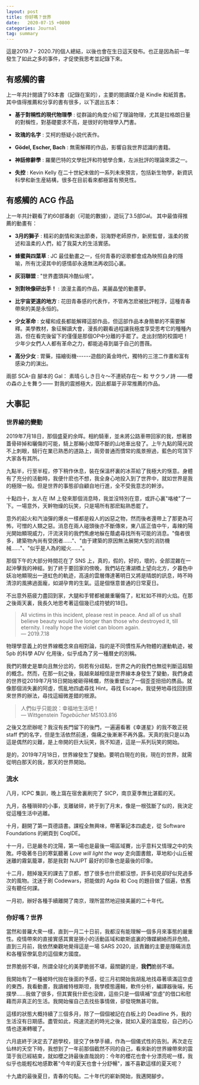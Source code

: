 ```yaml
---
layout: post
title: 你好嗎？世界
date:   2020-07-15 +0800
categories: Journal
tag: summary
---
```


這是2019.7 - 2020.7的個人總結，以後也會在生日這天發布。也正是因為前一年發生了如此之多的事件，才促使我思考並記錄下來。

## 有感觸的書

上一年共計閱讀了93本書（記錄在案的），主要的閱讀媒介是 Kindle 和紙質書。
其中值得推薦和分享的書有很多，以下選出五本：

* **基于對稱性的現代物理學** : 從群論的角度介紹了理論物理，尤其是拉格朗日量的對稱性，對基礎要求不高，是很好的物理學入門書。

* **玫瑰的名字** : 艾柯的懸疑小說代表作。

* **Gödel, Escher, Bach** : 無需解釋的作品，影響自我世界認識的書籍。

* **神話修辭學** : 羅蘭巴特的文學批評和符號學合集，左派批評的理論來源之一。

* **失控** : Kevin Kelly 在二十世紀末做的一系列未來預言，包括新生物學，新資訊科學和新生産結構，很多在目前看來都極富有預見性。

## 有感觸的 ACG 作品

上一年共計觀看了約60部番劇（可能的數據），遊玩了3.5部Gal。
其中最值得推薦的動畫有：

* **3月的獅子** : 精彩的劇情和演出節奏，羽海野老師原作，新房監督，溫柔的敘述和溫柔的人們，給了我莫大的生活實感。

* **蜂蜜與四葉草** : JC 最佳動畫之一，任何青春的讴歌都會成為映照自身的隱喻，所有沈浸其中的感情卻永遠無法再收回心裏。

* **灰羽聯盟** : "世界盡頭與冷酷仙境"。

* **別對映像研出手！** : 浪漫主義的作品，美麗晶瑩的動畫夢。

* **比宇宙更遠的地方** : 花田青春感的代表作，不管再怎麽被批評輕浮，這種青春帶來的美是永恒的。

* **少女革命** : 女權和成長都能解釋這部作品，但這部作品本身簡單的不需要解釋。美學教材，象征解讀大會，漫長的觀看過程讓我極度享受思考它的種種內涵，但在看完後留下的僅僅是那個OP中分離的手罷了。走出封閉的校園吧！少年少女們人人都有革命之力，都能追尋到屬于自己的薔薇。

* **高分少女** : 胃藥，描繪街機------遊戲的黃金時代，獨特的三渲二作畫和富有感染力的演出。

兩部 SCA-自 腳本的 Gal： 素晴らしき日々～不連続存在～ 和 サクラノ詩 ——櫻の森の上を舞う—— 對我的震撼極大，因此都屬于非常推薦的作品。

## 大事記

### 世界線的變動

2019年7月18日，那個盛夏的余晖。相約騎車，並未將公路車帶回家的我，想著膝蓋骨碎掉和曬傷的可能，騎上那輛小故障不斷的山地車出發了。上午九點的陽光說不上刺眼，騎行在業已熟悉的道路上，兩旁普通而慣常的風景擦過，藍色的穹頂下大家各有其所。

九點半，行至半程，停下稍作休息，裝在保溫杯裏的冰茶給了我極大的惬意。身體有了充分的活動時，我便什麽也不想，我全身心地投入到了世界中，就如世界是我的極限一般。但是世界的事態卻自顧自地行進，全不受我意志的幹涉。

十點四十，友人在 IM 上發來那個消息時，我並沒特別在意，或許心裏"咯棱"了一下。一場意外，天幹物燥的玩笑，只是場所有那麽點熟悉罷了。

意外的起火和汽油彈的爆炎一樣都是殺人的凶惡之物，然而後者還帶上了那更為可怖，可憎的人類之惡。消息在兩人碰頭後亦不斷傳來，東八區正值中午，毒辣的陽光開始顯現威力，汗流浃背的我們焦慮地躲在蔭處尋找所有可能的消息。"傷者很多，建築物內尚有受困者......"、"由于建築的原因無法展開大型的消防機械......"、"似乎是人為的縱火......"。

那個下午的大部分時間花在了 SNS 上，真的，假的，好的，壞的，全部混雜在一起沖擊我的神經。到了終于要回家的傍晚，我們站在漕湖橋上望向北方，夕暮色中妖冶地顯現出一道虹色的軌迹，高遠的雲層傳達著明日又將是晴朗的訊息，時不時清涼的風拂過面龐，如湖孕育的生氣。這是個惬意普通的日常夏日。

不出意外筋疲力盡回到家，大腿和手臂都被嚴重曬傷了，紅紅如不祥的火焰。在那之後兩天裏，我長久地思考著這個幾已成符號的18日。

> All victims in this incident, please rest in peace. And all of us shall believe beauty would live longer than those who destroyed it, till eternity. I really hope the violet can bloom again.<br>— 2019.7.18

物理學意義上的世界線概念來自相對論，指的是不同慣性系內物體的運動軌迹，被 5pb 的科學 ADV 化用後，似乎成為了另一種曆史的別稱。

我們的曆史是單向且無分岔的，倘若有分歧點，世界之內的我們也無從判斷這超驗的概念。然而，在那一刻之後，我越來越相信是世界線本身發生了變動，我們身處的世界從2019年7月18日開始被砸得稀爛，然後重塑出了一個歪歪扭扭的赝品。就像那個消失裏的阿虛，慌亂地四處尋找 Hint，尋找 Escape，我徒勞地尋找回到原來世界的辦法，尋找這細微差錯的根源。

> 人們似乎只能說：幸福地生活吧！<br>— Wittgenstein *Tagebücher* MS103.816

之後又怎麽辦呢？我沒有長門留下的後門，一遍遍看著《幸運星》的我不敢正視 staff 們的名字，但是生活依然前進，傷痛之後漸漸不再外露。天真的我只是以為這是偶然的災難，是上帝開的巨大玩笑，我不知道，這是一系列玩笑的開始。

是的，2019年7月18日，世界線發生了變動。要明白現在的我，現在的世界，就需從明白那天的我，那天的世界開始。

### 流水

八月，ICPC 集訓，晚上窩在宿舍裏刷完了 SICP，南京夏季無比湛藍的天。

九月，各種瑣碎的小事，支離破碎，終于到了月末，像是一根弦斷了似的，我決定從這種生活中逃離。

十月，翻開了第一頁德語書。課程全無興味，帶著筆記本四處走，從 Software Foundations 的網頁到 CoqIDE。

十一月，已是嚴冬的沈陽，第一場也是最後一場區域賽，出乎意料又情理之中的失敗。呼吸著冬日的寒氣聽著 *Love will light the way* 走向圖書館，草地和小山丘被迷離的霧氣籠罩，那是我對 NJUPT 最好的印象也是最後的印象。

十二月，翹掉幾天的課去了京都，想了很多也什麽都沒想，許多初見卻好似見過多次的風物。沈迷于刷 Codewars，把能做的 Agda 和 Coq 的題目做了個遍，依舊沒有聽任何課。

一月初，辦好各種手續離開了南京，理所當然地迎接美麗的二十年代。

### 你好嗎？世界

當然和普羅大衆一樣，直到一月二十日前，我都沒有能理解一個多月來事態的嚴重性。疫情帶來的直接實感其實是狹小的活動區域和歇斯底裏的傳媒網絡而非危險。直到三月前，我依然樂觀地覺得這是一場
SARS 2020，該責難的主要是隱瞞消息和各種官僚氣息的這個東方國度。

世界脆弱不堪，所謂全球化的美夢脆弱不堪，最關鍵的是，**我們**脆弱不堪。

我開始有了一種被時代抛在後面的予感，從三月初開始我胡亂地找尋著填滿這空虛的東西，我看動畫，我讀維特根斯坦，我學模態邏輯，軟件分析，編譯器後端，拓撲學......我做了很多，但其實我什麽也沒做，這些只是一個填補"空虛"的借口和慰藉而非真正的生活。我開始催自己去找些事情做，卻發現無甚可做。

這樣的狀態大概持續了三個多月，除了一個個被記在白板上的 Deadline 外，我的生活沒有日期感。盡管如此，飛速流逝的時光之後，就如入夏的溫度般，自己的心情也逐漸轉暖了。

六月底終于決定去了趟學校，提交了休學手續，作為一個儀式性的告別。再次走在仙林的天空下時，我想到了一年前那個截然不同的自己，看來新的世界線帶來的震蕩于我已經結束，就如櫻之詩最後直哉說的：今年的櫻花也會十分漂亮呢一樣，我似乎也能輕松地感歎著"今年的夏天也會十分舒暢"，誰不喜歡這樣的夏天呢？

十九歲的最後夏日，青春的句點。二十年代的嶄新開始，我邁開腳步。

